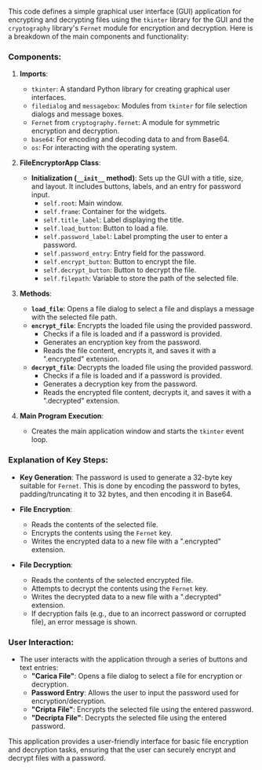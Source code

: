 This code defines a simple graphical user interface (GUI) application for encrypting and decrypting files using the `tkinter` library for the GUI and the `cryptography` library's `Fernet` module for encryption and decryption. Here is a breakdown of the main components and functionality:

### Components:

1. **Imports**:
   - `tkinter`: A standard Python library for creating graphical user interfaces.
   - `filedialog` and `messagebox`: Modules from `tkinter` for file selection dialogs and message boxes.
   - `Fernet` from `cryptography.fernet`: A module for symmetric encryption and decryption.
   - `base64`: For encoding and decoding data to and from Base64.
   - `os`: For interacting with the operating system.

2. **FileEncryptorApp Class**:
   - **Initialization (`__init__` method)**: Sets up the GUI with a title, size, and layout. It includes buttons, labels, and an entry for password input.
     - `self.root`: Main window.
     - `self.frame`: Container for the widgets.
     - `self.title_label`: Label displaying the title.
     - `self.load_button`: Button to load a file.
     - `self.password_label`: Label prompting the user to enter a password.
     - `self.password_entry`: Entry field for the password.
     - `self.encrypt_button`: Button to encrypt the file.
     - `self.decrypt_button`: Button to decrypt the file.
     - `self.filepath`: Variable to store the path of the selected file.

3. **Methods**:
   - **`load_file`**: Opens a file dialog to select a file and displays a message with the selected file path.
   - **`encrypt_file`**: Encrypts the loaded file using the provided password.
     - Checks if a file is loaded and if a password is provided.
     - Generates an encryption key from the password.
     - Reads the file content, encrypts it, and saves it with a ".encrypted" extension.
   - **`decrypt_file`**: Decrypts the loaded file using the provided password.
     - Checks if a file is loaded and if a password is provided.
     - Generates a decryption key from the password.
     - Reads the encrypted file content, decrypts it, and saves it with a ".decrypted" extension.

4. **Main Program Execution**:
   - Creates the main application window and starts the `tkinter` event loop.

### Explanation of Key Steps:

- **Key Generation**: The password is used to generate a 32-byte key suitable for `Fernet`. This is done by encoding the password to bytes, padding/truncating it to 32 bytes, and then encoding it in Base64.
  
- **File Encryption**:
  - Reads the contents of the selected file.
  - Encrypts the contents using the `Fernet` key.
  - Writes the encrypted data to a new file with a ".encrypted" extension.

- **File Decryption**:
  - Reads the contents of the selected encrypted file.
  - Attempts to decrypt the contents using the `Fernet` key.
  - Writes the decrypted data to a new file with a ".decrypted" extension.
  - If decryption fails (e.g., due to an incorrect password or corrupted file), an error message is shown.

### User Interaction:

- The user interacts with the application through a series of buttons and text entries:
  - **"Carica File"**: Opens a file dialog to select a file for encryption or decryption.
  - **Password Entry**: Allows the user to input the password used for encryption/decryption.
  - **"Cripta File"**: Encrypts the selected file using the entered password.
  - **"Decripta File"**: Decrypts the selected file using the entered password.

This application provides a user-friendly interface for basic file encryption and decryption tasks, ensuring that the user can securely encrypt and decrypt files with a password.
